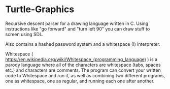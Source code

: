 # Turtle-Graphics

Recursive descent parser for a drawing language written in C. Using instructions like "go forward" and "turn left 90" you can draw stuff to screen using SDL.

Also contains a hashed password system and a whitespace (!) interpreter.

Whitespace ( https://en.wikipedia.org/wiki/Whitespace_(programming_language) ) is a parody language where all of the characters are whitespace (tabs, spaces etc.) and characters are comments. The program can convert your written code to Whitespace and run it, as well as combining two different programs, one as whitespace, one as regular, and running each one after another.
